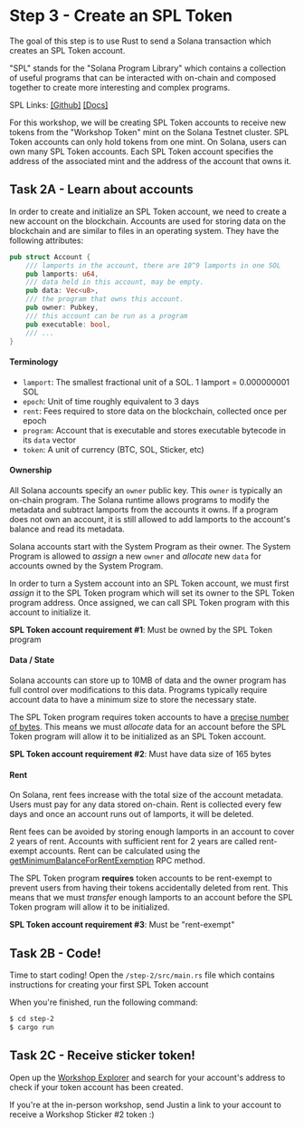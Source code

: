 # Step 3 - Create an SPL Token

The goal of this step is to use Rust to send a Solana transaction
which creates an SPL Token account.

"SPL" stands for the "Solana Program Library" which contains a collection
of useful programs that can be interacted with on-chain and composed
together to create more interesting and complex programs.

SPL Links: [[Github]](https://github.com/solana-labs/solana-program-library) [[Docs]](https://spl.solana.com/)

For this workshop, we will be creating SPL Token accounts to receive
new tokens from the "Workshop Token" mint on the Solana Testnet cluster.
SPL Token accounts can only hold tokens from one mint. On Solana, users
can own many SPL Token accounts. Each SPL Token account specifies the
address of the associated mint and the address of the account that owns it.

## Task 2A - Learn about accounts

In order to create and initialize an SPL Token account, we need to create
a new account on the blockchain. Accounts are used for storing data on the blockchain
and are similar to files in an operating system. They have the following attributes:

```rust
pub struct Account {
    /// lamports in the account, there are 10^9 lamports in one SOL
    pub lamports: u64,
    /// data held in this account, may be empty.
    pub data: Vec<u8>,
    /// the program that owns this account.
    pub owner: Pubkey,
    /// this account can be run as a program
    pub executable: bool,
    /// ...
}
```

#### Terminology
- `lamport`: The smallest fractional unit of a SOL. 1 lamport = 0.000000001 SOL 
- `epoch`: Unit of time roughly equivalent to 3 days
- `rent`: Fees required to store data on the blockchain, collected once per epoch
- `program`: Account that is executable and stores executable bytecode in its `data` vector
- `token`: A unit of currency (BTC, SOL, Sticker, etc)

#### Ownership

All Solana accounts specify an `owner` public key. This `owner` is typically an on-chain
program. The Solana runtime allows programs to modify the metadata and subtract lamports
from the accounts it owns. If a program does not own an account, it is still allowed to
add lamports to the account's balance and read its metadata.

Solana accounts start with the System Program as their owner. The System Program is allowed
to *assign* a new `owner` and *allocate* new `data` for accounts owned by the System Program.

In order to turn a System account into an SPL Token account, we must first *assign* 
it to the SPL Token program which will set its owner to the SPL Token program address.
Once assigned, we can call SPL Token program with this account to initialize it.

**SPL Token account requirement #1**: Must be owned by the SPL Token program

#### Data / State

Solana accounts can store up to 10MB of data and the owner program has full control over
modifications to this data. Programs typically require account data to have a minimum size
to store the necessary state.

The SPL Token program requires token accounts to have a
[precise number of bytes](https://github.com/solana-labs/solana-program-library/blob/25abfe4fbac35e780d34d7a6d955c8fc6b08960a/token/program/src/state.rs#L124).
This means we must *allocate* data for an account before the SPL Token program will
allow it to be initialized as an SPL Token account.

**SPL Token account requirement #2**: Must have data size of 165 bytes

#### Rent

On Solana, rent fees increase with the total size of the account metadata. Users
must pay for any data stored on-chain. Rent is collected every few days and once
an account runs out of lamports, it will be deleted.

Rent fees can be avoided by storing enough lamports in an account to cover 2 years
of rent. Accounts with sufficient rent for 2 years are called rent-exempt accounts.
Rent can be calculated using the [getMinimumBalanceForRentExemption](https://docs.rs/solana-client/1.5.8/solana_client/rpc_client/struct.RpcClient.html#method.get_minimum_balance_for_rent_exemption)
RPC method.

The SPL Token program **requires** token accounts to be rent-exempt to prevent users
from having their tokens accidentally deleted from rent. This means that we must
*transfer* enough lamports to an account before the SPL Token program will
allow it to be initialized.

**SPL Token account requirement #3**: Must be "rent-exempt"

## Task 2B - Code!

Time to start coding! Open the `/step-2/src/main.rs` file which contains
instructions for creating your first SPL Token account

When you're finished, run the following command:

```sh
$ cd step-2
$ cargo run
```

## Task 2C - Receive sticker token!

Open up the [Workshop Explorer](https://defi-workshop.netlify.app/) and search for your
account's address to check if your token account has been created.

If you're at the in-person workshop, send Justin a link to your account to receive
a Workshop Sticker #2 token :)
